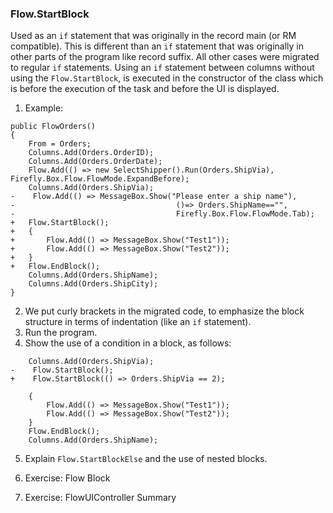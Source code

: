 ﻿### Flow.StartBlock

Used as an `if` statement that was originally in the record main (or RM compatible).  This is different than an `if` statement that was originally in other parts of the program like record suffix. All other cases were migrated to regular `if` statements.  Using an `if` statement between columns without using the `Flow.StartBlock`, is executed in the constructor of the class which is before the execution of the task and before the UI is displayed.
1.	Example:
```csdiff
public FlowOrders()
{
    From = Orders;
    Columns.Add(Orders.OrderID);
    Columns.Add(Orders.OrderDate);
    Flow.Add(() => new SelectShipper().Run(Orders.ShipVia), Firefly.Box.Flow.FlowMode.ExpandBefore);
    Columns.Add(Orders.ShipVia);
-    Flow.Add(() => MessageBox.Show("Please enter a ship name"), 
-                                    ()=> Orders.ShipName=="",
-                                    Firefly.Box.Flow.FlowMode.Tab);
+   Flow.StartBlock();
+   {
+       Flow.Add(() => MessageBox.Show("Test1"));
+       Flow.Add(() => MessageBox.Show("Test2"));
+   }
+   Flow.EndBlock();
    Columns.Add(Orders.ShipName);
    Columns.Add(Orders.ShipCity);
}
```
2. We put curly brackets in the migrated code, to emphasize the block structure in terms of indentation (like an `if` statement). 
3. Run the program.
4. Show the use of a condition in a block, as follows:
```csdiff
    Columns.Add(Orders.ShipVia);
-    Flow.StartBlock();
+    Flow.StartBlock(() => Orders.ShipVia == 2);
    
    {
        Flow.Add(() => MessageBox.Show("Test1"));
        Flow.Add(() => MessageBox.Show("Test2"));
    }
    Flow.EndBlock();
    Columns.Add(Orders.ShipName);
```
5. Explain `Flow.StartBlockElse` and the use of nested blocks.

6. Exercise: Flow Block
7. Exercise: FlowUIController Summary

